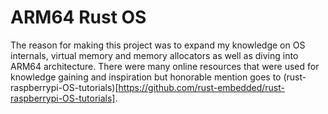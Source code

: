 # ARM64 Rust OS

The reason for making this project was to expand my knowledge on OS internals, virtual memory and memory allocators as well as diving into ARM64 architecture.
There were many online resources that were used for knowledge gaining and inspiration but honorable mention goes to (rust-raspberrypi-OS-tutorials)[https://github.com/rust-embedded/rust-raspberrypi-OS-tutorials].

